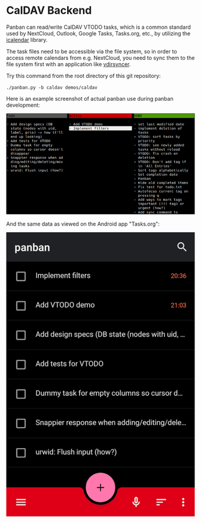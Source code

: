 # CalDAV Backend

Panban can read/write CalDAV VTODO tasks, which is a common standard used by
NextCloud, Outlook, Google Tasks, Tasks.org, etc., by utilizing the
[icalendar](https://icalendar.readthedocs.io) library.

The task files need to be accessible via the file system, so in order to access
remote calendars from e.g. NextCloud, you need to sync them to the file system first with an application like [vdirsyncer](https://github.com/pimutils/vdirsyncer).

Try this command from the root directory of this git repository:

```
./panban.py -b caldav demos/caldav
```

Here is an example screenshot of actual panban use during panban development:

![Screenshot of Panban using CalDAV backend](screenshot_caldav.png)

And the same data as viewed on the Android app "Tasks.org":

![Screenshot of the same data from the Tasks.org app](screenshot_tasksorg.png)

